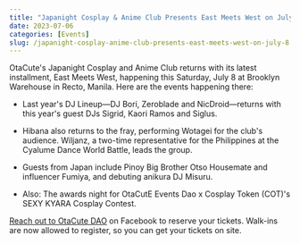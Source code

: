 ```yaml
---
title: "Japanight Cosplay & Anime Club Presents East Meets West on July 8"
date: 2023-07-06
categories: [Events]
slug: /japanight-cosplay-anime-club-presents-east-meets-west-on-july-8
---
```


OtaCute's Japanight Cosplay and Anime Club returns with its latest installment, East Meets West, happening this Saturday, July 8 at Brooklyn Warehouse in Recto, Manila. Here are the events happening there:

- Last year's DJ Lineup—DJ Bori, Zeroblade and NicDroid—returns with this year's guest DJs Sigrid, Kaori Ramos and Siglus.

- Hibana also returns to the fray, performing Wotagei for the club's audience. Wiljanz, a two-time representative for the Philippines at the Cyalume Dance World Battle, leads the group.

- Guests from Japan include Pinoy Big Brother Otso Housemate and influencer Fumiya, and debuting anikura DJ Misuru.

- Also: The awards night for OtaCutE Events Dao x Cosplay Token (COT)'s SEXY KYARA Cosplay Contest.

[Reach out to OtaCute DAO](https://www.facebook.com/otacutedao/) on Facebook to reserve your tickets. Walk-ins are now allowed to register, so you can get your tickets on site.

<figure class="gallery-wrapper">
  <div class="gallery">
    <div class="gallery-item">
		<img alt="" src="/images/2023/Japanight-C.jpg" />
    </div>
    <div class="gallery-item">
		<img alt="" src="/images/2024/Japanight-D.jpg" />
    </div>
  </div>
  <div class="gallery">
    <div class="gallery-item">
		<img alt="" src="/images/2023/Japanight-E.jpg" />
    </div>
    <div class="gallery-item">
		<img alt="" src="/images/2024/Japanight-F.jpg" />
    </div>
  </div>  
</figure>